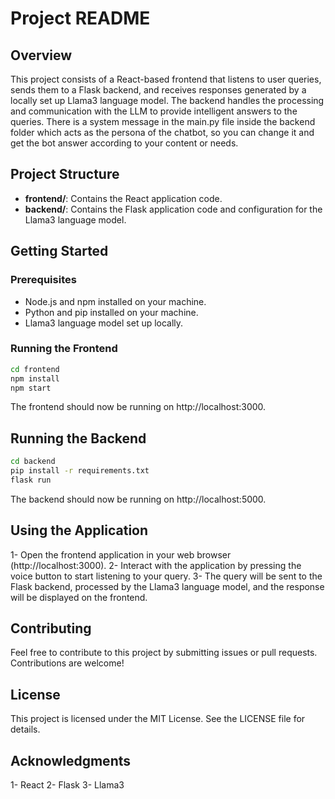 # Project README

## Overview

This project consists of a React-based frontend that listens to user queries, sends them to a Flask backend, and receives responses generated by a locally set up Llama3 language model. The backend handles the processing and communication with the LLM to provide intelligent answers to the queries. There is a system message in the main.py file inside the backend folder which acts as the persona of the chatbot, so you can change it and get the bot answer according to your content or needs.

## Project Structure

- **frontend/**: Contains the React application code.
- **backend/**: Contains the Flask application code and configuration for the Llama3 language model.

## Getting Started

### Prerequisites

- Node.js and npm installed on your machine.
- Python and pip installed on your machine.
- Llama3 language model set up locally.

### Running the Frontend

```bash
cd frontend
npm install
npm start
```
The frontend should now be running on http://localhost:3000.

## Running the Backend

```bash
cd backend
pip install -r requirements.txt
flask run
```
The backend should now be running on http://localhost:5000.

## Using the Application

1- Open the frontend application in your web browser (http://localhost:3000).
2- Interact with the application by pressing the voice button to start listening to your query.
3- The query will be sent to the Flask backend, processed by the Llama3 language model, and the response will be displayed on the frontend.

## Contributing

Feel free to contribute to this project by submitting issues or pull requests. Contributions are welcome!

## License

This project is licensed under the MIT License. See the LICENSE file for details.

## Acknowledgments

1- React
2- Flask
3- Llama3
